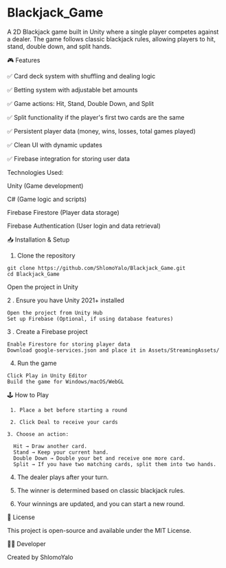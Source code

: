 # Blackjack_Game
A 2D Blackjack game built in Unity where a single player competes against a dealer. The game follows classic blackjack rules, allowing players to hit, stand, double down, and split hands.

🎮 Features

   ✅ Card deck system with shuffling and dealing logic

   ✅ Betting system with adjustable bet amounts

   ✅ Game actions: Hit, Stand, Double Down, and Split

   ✅ Split functionality if the player's first two cards are the same

   ✅ Persistent player data (money, wins, losses, total games played)

   ✅ Clean UI with dynamic updates

   ✅ Firebase integration for storing user data

Technologies Used:

   Unity (Game development)

   C# (Game logic and scripts)

   Firebase Firestore (Player data storage)

   Firebase Authentication (User login and data retrieval)

📥 Installation & Setup

  1. Clone the repository
  
    git clone https://github.com/ShlomoYalo/Blackjack_Game.git
    cd Blackjack_Game
  Open the project in Unity

  2 . Ensure you have Unity 2021+ installed
  
    Open the project from Unity Hub
    Set up Firebase (Optional, if using database features)

  3 . Create a Firebase project
  
    Enable Firestore for storing player data
    Download google-services.json and place it in Assets/StreamingAssets/

  4. Run the game
  
    Click Play in Unity Editor
    Build the game for Windows/macOS/WebGL

🕹️ How to Play

     1. Place a bet before starting a round

     2. Click Deal to receive your cards

    3. Choose an action:
    
      Hit → Draw another card.
      Stand → Keep your current hand.
      Double Down → Double your bet and receive one more card.
      Split → If you have two matching cards, split them into two hands.

  4. The dealer plays after your turn.

  5. The winner is determined based on classic blackjack rules.

  6. Your winnings are updated, and you can start a new round.
 
📄 License

  This project is open-source and available under the MIT License.

👨‍💻 Developer

  Created by ShlomoYalo


